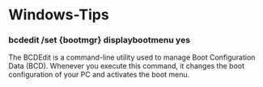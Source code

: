 # Windows-Tips

### bcdedit /set {bootmgr} displaybootmenu yes
The BCDEdit is a command-line utility used to manage Boot Configuration Data (BCD). Whenever you execute this command, it changes the boot configuration of your PC and activates the boot menu.

